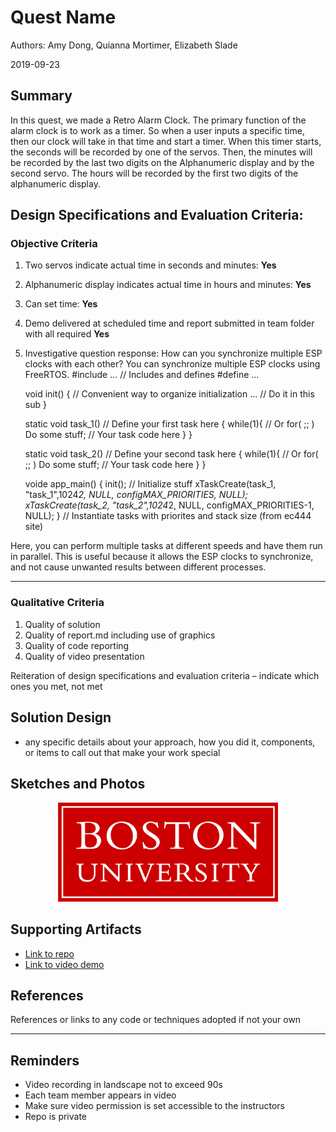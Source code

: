 # Quest Name
Authors: Amy Dong, Quianna Mortimer, Elizabeth Slade

2019-09-23

## Summary
In this quest, we made a Retro Alarm Clock. The primary function of the alarm clock is to work as a timer. So when a user inputs a specific time, then our clock will take in that time and start a timer. When this timer starts, the seconds will be recorded by one of the servos. Then, the minutes will be recorded by the last two digits on the Alphanumeric display and by the second servo. The hours will be recorded by the first two digits of the alphanumeric display. 

## Design Specifications and Evaluation Criteria:
### Objective Criteria
1. Two servos indicate actual time in seconds and minutes: **Yes**
2. Alphanumeric display indicates actual time in hours and minutes: **Yes**
3. Can set time: **Yes**
4. Demo delivered at scheduled time and report submitted in team folder with all required **Yes**
5. Investigative question response: How can you synchronize multiple ESP clocks with each other? You can synchronize multiple ESP clocks using FreeRTOS. 
#include ...				// Includes and defines
#define ...

	void init() {				// Convenient way to organize initialization
	     ...    				// Do it in this sub
	}

	static void task_1()			// Define your first task here
	{
		while(1){			// Or for( ;; )
			Do some stuff;		// Your task code here
		}
	}

	static void task_2()			// Define your second task here
	{
		while(1){			// Or for( ;; )
			Do some stuff;		// Your task code here
		}
	}

	voide app_main()
	{
		init();				// Initialize stuff
		xTaskCreate(task_1, "task_1",1024*2, NULL, configMAX_PRIORITIES, NULL);
		xTaskCreate(task_2, "task_2",1024*2, NULL, configMAX_PRIORITIES-1, NULL);
	}			    		// Instantiate tasks with priorites and stack size
(from ec444 site)

Here, you can perform multiple tasks at different speeds and have them run in parallel. This is useful because it allows the ESP clocks to synchronize, and not cause unwanted results between different processes. 
****

### Qualitative Criteria
1. Quality of solution 
2. Quality of report.md including use of graphics
3. Quality of code reporting
4. Quality of video presentation

Reiteration of design specifications and evaluation criteria – indicate which ones you met, not met



## Solution Design
- any specific details about your approach, how you did it, components, or items to call out that make your work special


## Sketches and Photos
<center><img src="./images/example.png" width="70%" /></center>  
<center> </center>


## Supporting Artifacts
- [Link to repo]()
- [Link to video demo]()


## References
References or links to any code or techniques adopted if not your own

-----

## Reminders

- Video recording in landscape not to exceed 90s
- Each team member appears in video
- Make sure video permission is set accessible to the instructors
- Repo is private
